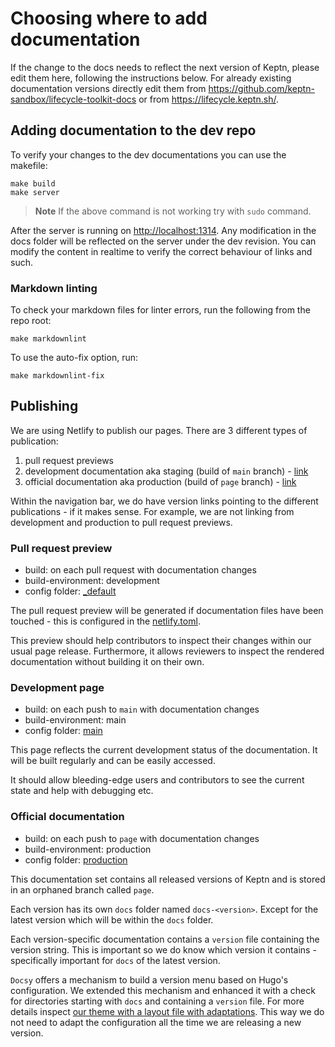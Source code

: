 # Choosing where to add documentation

If the change to the docs needs to reflect the next version of Keptn, please edit them here, following the instructions
below.
For already existing documentation versions directly edit them
from <https://github.com/keptn-sandbox/lifecycle-toolkit-docs> or from <https://lifecycle.keptn.sh/>.

## Adding documentation to the dev repo

To verify your changes to the dev documentations you can use the makefile:

```shell
make build
make server
```

> **Note**
If the above command is not working try with `sudo` command.

After the server is running on <http://localhost:1314>.
Any modification in the docs folder will be reflected on the server under the dev revision.
You can modify the content in realtime to verify the correct behaviour of links and such.

### Markdown linting

To check your markdown files for linter errors, run the following from the repo root:

```shell
make markdownlint
```

To use the auto-fix option, run:

```shell
make markdownlint-fix
```

## Publishing

We are using Netlify to publish our pages.
There are 3 different types of publication:

1. pull request previews
2. development documentation aka staging (build of `main` branch) - [link](https://main.lifecycle.keptn.sh)
3. official documentation aka production (build of `page` branch) - [link](https://lifecycle.keptn.sh)

Within the navigation bar, we do have version links pointing to the different publications - if it makes sense.
For example, we are not linking from development and production to pull request previews.

### Pull request preview

- build: on each pull request with documentation changes
- build-environment: development
- config folder: [_default](./config/_default/)

The pull request preview will be generated if documentation files have been touched - this is configured in the [netlify.toml](../netlify.toml).

This preview should help contributors to inspect their changes within our usual page release.
Furthermore, it allows reviewers to inspect the rendered documentation without building it on their own.

### Development page

- build: on each push to `main` with documentation changes
- build-environment: main
- config folder: [main](./config/staging/)

This page reflects the current development status of the documentation.
It will be built regularly and can be easily accessed.

It should allow bleeding-edge users and contributors to see the current state and help with debugging etc.

### Official documentation

- build: on each push to `page` with documentation changes
- build-environment: production
- config folder: [production](./config/production/)

This documentation set contains all released versions of Keptn and is stored in an orphaned branch called `page`.

Each version has its own `docs` folder named `docs-<version>`.
Except for the latest version which will be within the `docs` folder.

Each version-specific documentation contains a `version` file containing the version string.
This is important so we do know which version it contains - specifically important for `docs` of the latest version.

`Docsy` offers a mechanism to build a version menu based on Hugo's configuration.
We extended this mechanism and enhanced it with a check for directories starting with `docs` and containing a `version` file.
For more details inspect [our theme with a layout file with adaptations](https://github.com/keptn/docs-tooling).
This way we do not need to adapt the configuration all the time we are releasing a new version.

